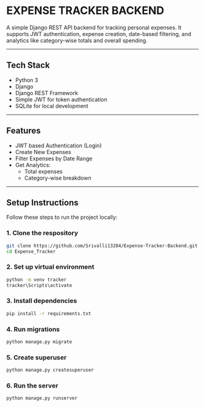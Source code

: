 # EXPENSE TRACKER BACKEND

A simple Django REST API backend for tracking personal expenses. It supports JWT authentication, expense creation, date-based filtering, and analytics like category-wise totals and overall spending.

---

## Tech Stack

- Python 3
- Django
- Django REST Framework
- Simple JWT for token authentication
- SQLite for local development

---

## Features

- JWT based Authentication (Login)
- Create New Expenses
- Filter Expenses by Date Range
- Get Analytics:
  - Total expenses
  - Category-wise breakdown
 
---

## Setup Instructions

Follow these steps to run the project locally:

### 1. Clone the respository

```bash
git clone https://github.com/Srivalli13204/Expense-Tracker-Backend.git
cd Expense_Tracker
```

### 2. Set up virtual environment

```bash
python -m venv tracker
tracker\Scripts\activate
```

### 3. Install dependencies

```bash
pip install -r requirements.txt
```

### 4. Run migrations

```bash
python manage.py migrate
```

### 5. Create superuser

```bash
python manage.py createsuperuser
```

### 6. Run the server

```bash
python manage.py runserver
```









